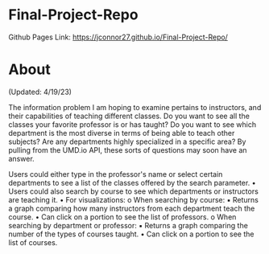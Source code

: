 # Final-Project-Repo

Github Pages Link:
https://jconnor27.github.io/Final-Project-Repo/

# About 
(Updated: 4/19/23)

The information problem I am hoping to examine pertains to instructors, and their capabilities
of teaching different classes. Do you want to see all the classes your favorite professor is or 
has taught? Do you want to see which department is the most diverse in terms of being able to 
teach other subjects? Are any departments highly specialized in a specific area? By pulling from 
the UMD.io API, these sorts of questions may soon have an answer.

Users could either type in the professor's name or select certain departments to see a list of the
classes offered by the search parameter.
• Users could also search by course to see which departments or instructors are teaching it.
• For visualizations:
o When searching by course:
▪ Returns a graph comparing how many instructors from each department teach
the course.
• Can click on a portion to see the list of professors.
o When searching by department or professor:
▪ Returns a graph comparing the number of the types of courses taught.
• Can click on a portion to see the list of courses.
